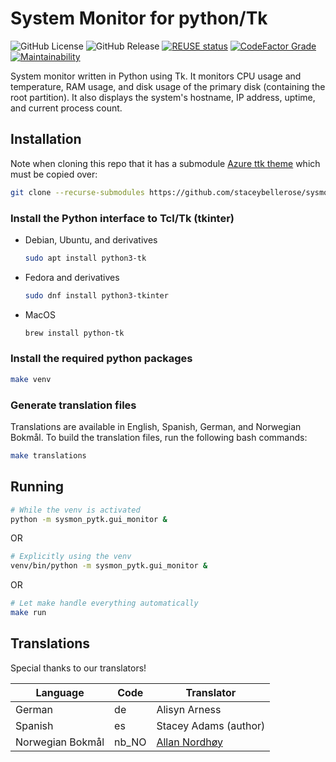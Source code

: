 # System Monitor for python/Tk

<!--
SPDX-FileCopyrightText: © 2024 2024 Stacey Adams <stacey.belle.rose@gmail.com>

SPDX-License-Identifier: MIT
-->

![GitHub License](https://img.shields.io/github/license/staceybellerose/sysmon-pytk?color=7C4DFF)
![GitHub Release](https://img.shields.io/github/v/release/staceybellerose/sysmon-pytk)
[![REUSE status](https://api.reuse.software/badge/github.com/staceybellerose/sysmon-pytk)](https://api.reuse.software/info/github.com/staceybellerose/sysmon-pytk)
[![CodeFactor Grade](https://img.shields.io/codefactor/grade/github/staceybellerose/sysmon-pytk?logo=codefactor)](https://www.codefactor.io/repository/github/staceybellerose/sysmon-pytk)
[![Maintainability](https://api.codeclimate.com/v1/badges/556c93bf800d0d58e7e4/maintainability)](https://codeclimate.com/github/staceybellerose/sysmon-pytk/maintainability)

System monitor written in Python using Tk. It monitors CPU usage and
temperature, RAM usage, and disk usage of the primary disk (containing the
root partition). It also displays the system's hostname, IP address, uptime,
and current process count.

## Installation

Note when cloning this repo that it has a submodule
[Azure ttk theme](https://github.com/rdbende/Azure-ttk-theme)
which must be copied over:

```bash
git clone --recurse-submodules https://github.com/staceybellerose/sysmon-pytk.git
```

### Install the Python interface to Tcl/Tk (tkinter)

* Debian, Ubuntu, and derivatives

    ```bash
    sudo apt install python3-tk
    ```

* Fedora and derivatives

    ```bash
    sudo dnf install python3-tkinter
    ```

* MacOS

    ```bash
    brew install python-tk
    ```

### Install the required python packages

```bash
make venv
```

### Generate translation files

Translations are available in English, Spanish, German, and Norwegian Bokmål.
To build the translation files, run the following bash commands:

```bash
make translations
```

## Running

```bash
# While the venv is activated
python -m sysmon_pytk.gui_monitor &
```

OR

```bash
# Explicitly using the venv
venv/bin/python -m sysmon_pytk.gui_monitor &
```

OR

```bash
# Let make handle everything automatically
make run
```

## Translations

Special thanks to our translators!

| Language         | Code  | Translator |
|------------------|-------|------------|
| German           | de    | Alisyn Arness |
| Spanish          | es    | Stacey Adams (author) |
| Norwegian Bokmål | nb_NO | [Allan Nordhøy](https://github.com/comradekingu) |
